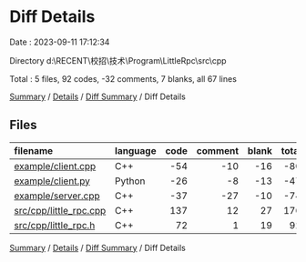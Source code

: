 # Diff Details

Date : 2023-09-11 17:12:34

Directory d:\\RECENT\\校招\\技术\\Program\\LittleRpc\\src\\cpp

Total : 5 files,  92 codes, -32 comments, 7 blanks, all 67 lines

[Summary](results.md) / [Details](details.md) / [Diff Summary](diff.md) / Diff Details

## Files
| filename | language | code | comment | blank | total |
| :--- | :--- | ---: | ---: | ---: | ---: |
| [example/client.cpp](/example/client.cpp) | C++ | -54 | -10 | -16 | -80 |
| [example/client.py](/example/client.py) | Python | -26 | -8 | -13 | -47 |
| [example/server.cpp](/example/server.cpp) | C++ | -37 | -27 | -10 | -74 |
| [src/cpp/little_rpc.cpp](/src/cpp/little_rpc.cpp) | C++ | 137 | 12 | 27 | 176 |
| [src/cpp/little_rpc.h](/src/cpp/little_rpc.h) | C++ | 72 | 1 | 19 | 92 |

[Summary](results.md) / [Details](details.md) / [Diff Summary](diff.md) / Diff Details